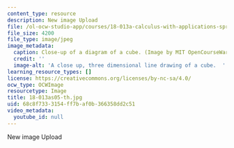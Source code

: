 ```yaml
---
content_type: resource
description: New image Upload
file: /ol-ocw-studio-app/courses/18-013a-calculus-with-applications-spring-2005/68c8f7333154ff7baf0b366358dd2c51_18-013as05-th.jpg
file_size: 4200
file_type: image/jpeg
image_metadata:
  caption: Close-up of a diagram of a cube. (Image by MIT OpenCourseWare.)
  credit: ''
  image-alt: 'A close up, three dimensional line drawing of a cube.  '
learning_resource_types: []
license: https://creativecommons.org/licenses/by-nc-sa/4.0/
ocw_type: OCWImage
resourcetype: Image
title: 18-013as05-th.jpg
uid: 68c8f733-3154-ff7b-af0b-366358dd2c51
video_metadata:
  youtube_id: null
---
```

New image Upload